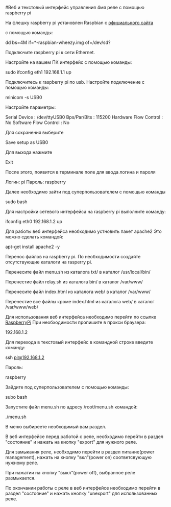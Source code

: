 #Веб и текстовый интерфейс управления 4мя реле с помощью raspberry pi

На флешку raspberry pi установлен Raspbian 
c [официального сайта](https://www.raspberrypi.org/downloads/)

с помощью команды:

  dd bs=4M if=*-raspbian-wheezy.img of=/dev/sd?

Подключите raspberry pi к сети Ethernet.

Настройте на вашем ПК интерфейс с помощью команды:

  sudo ifconfig eth1 192.168.1.1 up

Подключитесь к raspberry pi по usb.
Настройте подключение с помощью команды:

  minicom -s USB0

Настройте параметры:

Serial Device : /dev/ttyUSB0
Bps/Par/Bits : 115200
Hardware Flow Control : No
Software Flow Control : No

Для сохранения выберите

Save setup as USB0

Для выхода нажмите

Exit

После этого, появится в терминале поле для ввода логина и пароля

Логин: pi
Пароль: raspberry

Далее необходимо зайти под суперпользователем с помощью команды

  sudo bash

Для настройки сетевого интерфейса на raspberry pi выполните команду:

  ifconfig eth0 192.168.1.2 up

Для работы веб интерфейса необходимо устновить пакет apache2
Это можно сделать командой:

  apt-get install apache2 -y

Перенос файлов на raspberry pi. По необходимости
создайте отсутствующие каталоги на rasperry pi.

Перенесите файл menu.sh из каталога txt/ в каталог /usr/local/bin/

Перенестие файл relay.sh из каталога bin/  в каталог /var/www/

Перенесите файл index.html из каталога web/ в каталог /var/www/

Перенестие все файлы кроме index.html из каталога web/
в каталог /var/www/web/ 

Для использования веб интерфейса необходимо перейти по ссылке
[RaspberryPi](http://192.168.1.2/)
При необходимости пропишите в прокси браузера:

  192.168.1.2

Для перехода в текстовый интерфейс в командной строке введите команду:

  ssh pi@192.168.1.2

Пароль:

  raspberry

Зайдите под суперпользователем с помощью команды:

  subo bash

Запустите файл menu.sh по адресу /root/menu.sh командой:

  ./menu.sh

В меню выбиреете необходимый вам раздел.

В веб интерфейсе перед работой с реле, необходимо перейти в раздел
"состояние" и нажать на кнопку "export" для нужного реле.

Для замыкания реле, необходимо перейти в раздел питание(power management),
нажать на кнопку "вкл"(power on) соответсвующую нужному реле.

При нажатии на кнопку "выкл"(power off), выбранное реле размыкается.

По окончании работы с реле в веб интерфейсе необходимо
перейти в раздел "состояние" и нажать кнопку "unexport"
для использованных реле.

